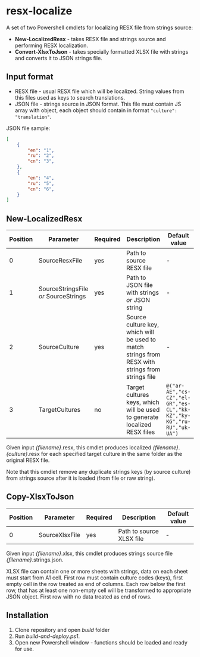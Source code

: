# resx-localize
A set of two Powershell cmdlets for localizing RESX file from strings source:
* **New-LocalizedResx** - takes RESX file and strings source and performing RESX localization.
* **Convert-XlsxToJson** - takes specially formatted XLSX file with strings and converts it to JSON strings file.  

## Input format
* RESX file - usual RESX file which will be localized. String values from this files used as keys to search translations.
* JSON file - strings source in JSON format. This file must contain JS array with object, each object should contain in format `"culture": "translation"`.

JSON file sample:
```json
[
    {
        "en": "1",
        "ru": "2",
        "cn": "3",
    },
    {
        "en": "4",
        "ru": "5",
        "cn": "6",
    }
]
``` 

## New-LocalizedResx
|Position|Parameter|Required|Description|Default value|
|---|---|---|---|---|
|0|SourceResxFile|yes|Path to source RESX file| - |
|1|SourceStringsFile *or* SourceStrings|yes|Path to JSON file with strings *or* JSON string| - |
|2|SourceCulture|yes|Source culture key, which will be used to match strings from RESX with strings from strings file| - |
|3|TargetCultures|no|Target cultures keys, which will be used to generate localized RESX files| `@("ar-AE","cs-CZ","el-GR","es-CL","kk-KZ","ky-KG","ru-RU","uk-UA")`|

Given input *{filename}*.resx, this cmdlet produces localized *{filename}*.*{culture}*.resx for each specified target culture in the same folder as the original RESX file.

Note that this cmdlet remove any duplicate strings keys (by source culture) from strings source after it is loaded (from file or raw string).

## Copy-XlsxToJson
|Position|Parameter|Required|Description|Default value|
|---|---|---|---|---|
|0|SourceXlsxFile|yes|Path to source XLSX file| - |

Given input *{filename}*.xlsx, this cmdlet produces strings source file *{filename}*.strings.json.

XLSX file can contain one or more sheets with strings, data on each sheet must start from A1 cell.
First row must contain culture codes (keys), first empty cell in the row treated as end of columns.
Each row below the first row, that has at least one non-empty cell will be transformed to appropriate JSON object.
First row with no data treated as end of rows.

## Installation
1. Clone repository and open *build* folder
2. Run *build-and-deploy.ps1*.
3. Open new Powershell window - functions should be loaded and ready for use.